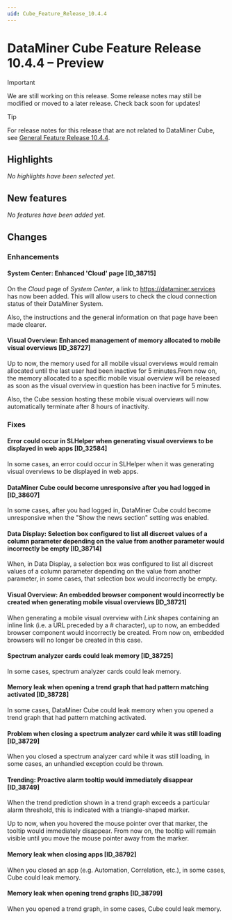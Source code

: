 ```yaml
---
uid: Cube_Feature_Release_10.4.4
---
```


# DataMiner Cube Feature Release 10.4.4 – Preview

> [!IMPORTANT]
> We are still working on this release. Some release notes may still be modified or moved to a later release. Check back soon for updates!

> [!TIP]
> For release notes for this release that are not related to DataMiner Cube, see [General Feature Release 10.4.4](xref:General_Feature_Release_10.4.4).

## Highlights

*No highlights have been selected yet.*

## New features

*No features have been added yet.*

## Changes

### Enhancements

#### System Center: Enhanced 'Cloud' page [ID_38715]

<!-- MR 10.3.0 [CU13]/10.4.0 [CU1] - FR 10.4.4 -->

On the *Cloud* page of *System Center*, a link to <https://dataminer.services> has now been added. This will allow users to check the cloud connection status of their DataMiner System.

Also, the instructions and the general information on that page have been made clearer.

#### Visual Overview: Enhanced management of memory allocated to mobile visual overviews [ID_38727]

<!-- MR 10.3.0 [CU13]/10.4.0 [CU1] - FR 10.4.4 -->

Up to now, the memory used for all mobile visual overviews would remain allocated until the last user had been inactive for 5 minutes.From now on, the memory allocated to a specific mobile visual overview will be released as soon as the visual overview in question has been inactive for 5 minutes.

Also, the Cube session hosting these mobile visual overviews will now automatically terminate after 8 hours of inactivity.

### Fixes

#### Error could occur in SLHelper when generating visual overviews to be displayed in web apps [ID_32584]

<!-- MR 10.2.0 [CU22]/10.3.0 [CU13]/10.4.0 [CU1] - FR 10.4.4 -->

In some cases, an error could occur in SLHelper when it was generating visual overviews to be displayed in web apps.

#### DataMiner Cube could become unresponsive after you had logged in [ID_38607]

<!-- MR 10.2.0 [CU22]/10.3.0 [CU13]/10.4.0 [CU1] - FR 10.4.4 -->

In some cases, after you had logged in, DataMiner Cube could become unresponsive when the "Show the news section" setting was enabled.

#### Data Display: Selection box configured to list all discreet values of a column parameter depending on the value from another parameter would incorrectly be empty [ID_38714]

<!-- MR 10.3.0 [CU13]/10.4.0 [CU1] - FR 10.4.4 -->

When, in Data Display, a selection box was configured to list all discreet values of a column parameter depending on the value from another parameter, in some cases, that selection box would incorrectly be empty.

#### Visual Overview: An embedded browser component would incorrectly be created when generating mobile visual overviews [ID_38721]

<!-- MR 10.3.0 [CU13]/10.4.0 [CU1] - FR 10.4.4 -->

When generating a mobile visual overview with *Link* shapes containing an inline link (i.e. a URL preceded by a # character), up to now, an embedded browser component would incorrectly be created. From now on, embedded browsers will no longer be created in this case.

#### Spectrum analyzer cards could leak memory [ID_38725]

<!-- MR 10.3.0 [CU13]/10.4.0 [CU1] - FR 10.4.4 -->

In some cases, spectrum analyzer cards could leak memory.

#### Memory leak when opening a trend graph that had pattern matching activated [ID_38728]

<!-- MR 10.3.0 [CU13]/10.4.0 [CU1] - FR 10.4.4 -->

In some cases, DataMiner Cube could leak memory when you opened a trend graph that had pattern matching activated.

#### Problem when closing a spectrum analyzer card while it was still loading [ID_38729]

<!-- MR 10.3.0 [CU13]/10.4.0 [CU1] - FR 10.4.4 -->

When you closed a spectrum analyzer card while it was still loading, in some cases, an unhandled exception could be thrown.

#### Trending: Proactive alarm tooltip would immediately disappear [ID_38749]

<!-- MR 10.3.0 [CU13]/10.4.0 [CU1] - FR 10.4.4 -->

When the trend prediction shown in a trend graph exceeds a particular alarm threshold, this is indicated with a triangle-shaped marker.

Up to now, when you hovered the mouse pointer over that marker, the tooltip would immediately disappear. From now on, the tooltip will remain visible until you move the mouse pointer away from the marker.

#### Memory leak when closing apps [ID_38792]

<!-- MR 10.3.0 [CU13]/10.4.0 [CU1] - FR 10.4.4 -->

When you closed an app (e.g. Automation, Correlation, etc.), in some cases, Cube could leak memory.

#### Memory leak when opening trend graphs [ID_38799]

<!-- MR 10.3.0 [CU13]/10.4.0 [CU1] - FR 10.4.4 -->

When you opened a trend graph, in some cases, Cube could leak memory.

